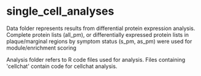 # single_cell_analyses

Data folder represents results from differential protein expression analysis. Complete protein lists (all_pm), or differentially expressed protein lists in plaque/marginal regions by symptom status (s_pm, as_pm) were used for module/enrichment scoring

Analysis folder refers to R code files used for analysis. Files containing 'cellchat' contain code for cellchat analysis.
